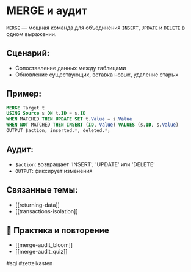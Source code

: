 # MERGE и аудит

`MERGE` — мощная команда для объединения `INSERT`, `UPDATE` и `DELETE` в одном выражении.

## Сценарий:
- Сопоставление данных между таблицами
- Обновление существующих, вставка новых, удаление старых

## Пример:
```sql
MERGE Target t
USING Source s ON t.ID = s.ID
WHEN MATCHED THEN UPDATE SET t.Value = s.Value
WHEN NOT MATCHED THEN INSERT (ID, Value) VALUES (s.ID, s.Value)
OUTPUT $action, inserted.*, deleted.*;
```

## Аудит:
- `$action`: возвращает 'INSERT', 'UPDATE' или 'DELETE'
- `OUTPUT`: фиксирует изменения

## Связанные темы:
- [[returning-data]]
- [[transactions-isolation]]

## 🔁 Практика и повторение
- [[merge-audit_bloom]]
- [[merge-audit_quiz]]

#sql #zettelkasten